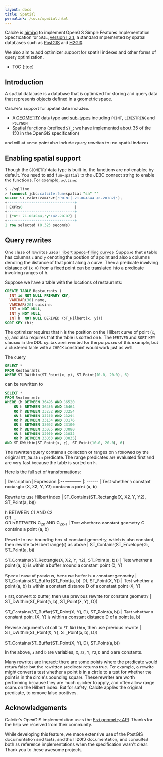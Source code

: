 ```yaml
---
layout: docs
title: Spatial
permalink: /docs/spatial.html
---
```

<!--
{% comment %}
Licensed to the Apache Software Foundation (ASF) under one or more
contributor license agreements.  See the NOTICE file distributed with
this work for additional information regarding copyright ownership.
The ASF licenses this file to you under the Apache License, Version 2.0
(the "License"); you may not use this file except in compliance with
the License.  You may obtain a copy of the License at

http://www.apache.org/licenses/LICENSE-2.0

Unless required by applicable law or agreed to in writing, software
distributed under the License is distributed on an "AS IS" BASIS,
WITHOUT WARRANTIES OR CONDITIONS OF ANY KIND, either express or implied.
See the License for the specific language governing permissions and
limitations under the License.
{% endcomment %}
-->

Calcite is [aiming](https://issues.apache.org/jira/browse/CALCITE-1968) to implement
OpenGIS Simple Features Implementation Specification for SQL,
[version 1.2.1](https://www.opengeospatial.org/standards/sfs),
a standard implemented by spatial databases such as
[PostGIS](https://postgis.net/)
and [H2GIS](https://www.h2gis.org/).

We also aim to add optimizer support for
[spatial indexes](https://issues.apache.org/jira/browse/CALCITE-1861)
and other forms of query optimization.

* TOC
{:toc}

## Introduction

A spatial database is a database that is optimized for storing and query data
that represents objects defined in a geometric space.

Calcite's support for spatial data includes:

* A [GEOMETRY](reference.html#data-types) data type and
  [sub-types](reference.html#spatial-types) including `POINT`, `LINESTRING`
  and `POLYGON`
* [Spatial functions](reference.html#spatial-functions) (prefixed `ST_`;
  we have implemented about 35 of the 150 in the OpenGIS specification)

and will at some point also include query rewrites to use spatial indexes.

## Enabling spatial support

Though the `GEOMETRY` data type is built-in, the functions are not enabled by
default. You need to add `fun=spatial` to the JDBC connect string to enable
the functions. For example, `sqlline`:

```sql
$ ./sqlline
> !connect jdbc:calcite:fun=spatial "sa" ""
SELECT ST_PointFromText('POINT(-71.064544 42.28787)');
+-------------------------------+
| EXPR$0                        |
+-------------------------------+
| {"x":-71.064544,"y":42.28787} |
+-------------------------------+
1 row selected (0.323 seconds)
```


## Query rewrites

One class of rewrites uses
[Hilbert space-filling curves](https://en.wikipedia.org/wiki/Hilbert_curve).
Suppose that a table
has columns `x` and `y` denoting the position of a point and also a column `h`
denoting the distance of that point along a curve. Then a predicate involving
distance of (x, y) from a fixed point can be translated into a predicate
involving ranges of h.

Suppose we have a table with the locations of restaurants:

```sql
CREATE TABLE Restaurants (
  INT id NOT NULL PRIMARY KEY,
  VARCHAR(30) name,
  VARCHAR(20) cuisine,
  INT x NOT NULL,
  INT y NOT NULL,
  INT h  NOT NULL DERIVED (ST_Hilbert(x, y)))
SORT KEY (h);
```

The optimizer requires that `h` is the position on the Hilbert curve of
point (`x`, `y`), and also requires that the table is sorted on `h`.
The `DERIVED` and `SORT KEY` clauses in the DDL syntax are invented for the
purposes of this example, but a clustered table with a `CHECK` constraint
would work just as well.

The query

```sql
SELECT *
FROM Restaurants
WHERE ST_DWithin(ST_Point(x, y), ST_Point(10.0, 20.0), 6)
```

can be rewritten to
```sql
SELECT *
FROM Restaurants
WHERE (h BETWEEN 36496 AND 36520
    OR h BETWEEN 36456 AND 36464
    OR h BETWEEN 33252 AND 33254
    OR h BETWEEN 33236 AND 33244
    OR h BETWEEN 33164 AND 33176
    OR h BETWEEN 33092 AND 33100
    OR h BETWEEN 33055 AND 33080
    OR h BETWEEN 33050 AND 33053
    OR h BETWEEN 33033 AND 33035)
AND ST_DWithin(ST_Point(x, y), ST_Point(10.0, 20.0), 6)
```

The rewritten query contains a collection of ranges on `h` followed by the
original `ST_DWithin` predicate. The range predicates are evaluated first and
are very fast because the table is sorted on `h`.

Here is the full set of transformations:

| Description | Expression
|:----------- |: ------
| Test whether a constant rectangle (X, X2, Y, Y2) contains a point (a, b)<br/><br/>Rewrite to use Hilbert index | ST_Contains(&#8203;ST_Rectangle(&#8203;X, X2, Y, Y2), ST_Point(a, b)))<br/><br/>h BETWEEN C1 AND C2<br/>OR ...<br/>OR h BETWEEN C<sub>2k</sub> AND C<sub>2k+1</sub>
| Test whether a constant geometry G contains a point (a, b)<br/><br/>Rewrite to use bounding box of constant geometry, which is also constant, then rewrite to Hilbert range(s) as above | ST_Contains(&#8203;ST_Envelope(&#8203;G), ST_Point(a, b))<br/><br/>ST_Contains(&#8203;ST_Rectangle(&#8203;X, X2, Y, Y2), ST_Point(a, b)))
| Test whether a point (a, b) is within a buffer around a constant point (X, Y)<br/><br/>Special case of previous, because buffer is a constant geometry | ST_Contains(&#8203;ST_Buffer(&#8203;ST_Point(a, b), D), ST_Point(X, Y))
| Test whether a point (a, b) is within a constant distance D of a constant point (X, Y)<br/><br/>First, convert to buffer, then use previous rewrite for constant geometry | ST_DWithin(&#8203;ST_Point(a, b), ST_Point(X, Y), D))<br/><br/>ST_Contains(&#8203;ST_Buffer(&#8203;ST_Point(&#8203;X, Y), D), ST_Point(a, b))
| Test whether a constant point (X, Y) is within a constant distance D of a point (a, b)<br/><br/>Reverse arguments of call to <code>ST_DWithin</code>, then use previous rewrite | ST_DWithin(&#8203;ST_Point(X, Y), ST_Point(a, b), D))<br/><br/>ST_Contains(&#8203;ST_Buffer(&#8203;ST_Point(&#8203;X, Y), D), ST_Point(a, b))

In the above, `a` and `b` are variables, `X`, `X2`, `Y`, `Y2`, `D` and `G` are
constants.

Many rewrites are inexact: there are some points where the predicate would
return false but the rewritten predicate returns true.
For example, a rewrite might convert a test whether a point is in a circle to a
test for whether the point is in the circle's bounding square.
These rewrites are worth performing because they are much quicker to apply,
and often allow range scans on the Hilbert index.
But for safety, Calcite applies the original predicate, to remove false positives.

## Acknowledgements

Calcite's OpenGIS implementation uses the
[Esri geometry API](https://github.com/Esri/geometry-api-java). Thanks for the
help we received from their community.

While developing this feature, we made extensive use of the
PostGIS documentation and tests,
and the H2GIS documentation, and consulted both as reference implementations
when the specification wasn't clear. Thank you to these awesome projects.
